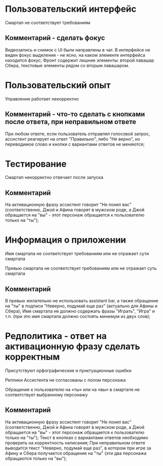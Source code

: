 # Пользовательский интерфейс
Смартап не соответствует требованиям

## Комментарий - сделать фокус
Видеозапись и снимок с UI были направлены в чат. В интерфейсе не виден фокус выделения - не ясно, на каком элементе интерфейса находится фокус; Фронт содержит лишние элементы: второй лавашар Сбера, текстовые элементы рядом со вторым лавашаром.

# Пользовательский опыт
Управление работает некорректно

## Комментарий - что-то сделать с кнопками после ответа, при неправильном ответе
При любом ответе, если пользователь отправлял голосовой запрос, ассистент реагирует на ответ "Правильно", либо "Не верно", но переводимое слово и кнопки с вариантами ответов не меняются;

# Тестирование
Смартап некорректно отвечает после запуска

## Комментарий
На активационную фразу ассистент говорит "Не понял вас" (соответственно, Джой и Афина говорят в мужском роде, а Джой обращается на "вы" - этот персонаж обращается к пользователю только на "ты");

# Информация о приложении
Имя смартапа не соответствует требованиям или не отражает сути смартапа

Превью смартапа не соответствует требованиям или не отражает суть смартапа

## Комментарий
В превью желательно не использовать assistant bar, а также обращение на "ты" в подписи "Неверно, подумай еще раз" (актуально для Афины и Сбера); Имя смартапа не должно содержать фразы "Играть", "Игра" и т.п. (при это имя смартапа должно состоять минимум из двух слов);

# Редполитика - ответ на активационную фразу сделать корректным
Присутствуют орфографические и пунктуационные ошибки

Реплики Ассистента не согласованы с полом персонажа

Обращение к пользователю на «ты» или на «вы» в смартапе не соответствует выбранному персонажу

## Комментарий
На активационную фразу ассистент говорит "Не понял вас" (соответственно, Джой и Афина говорят в мужском роде, а Джой обращается на "вы" - этот персонаж обращается к пользователю только на "ты"); Текст в кнопках с вариантами ответов необходимо проверить на корректность написания; При неправильном ответе выводится текст "Неверно, подумай еще раз", в котором при игре за Афину и Сбера получается обращение на "ты" (эти два персонажа обращаются только на "вы");